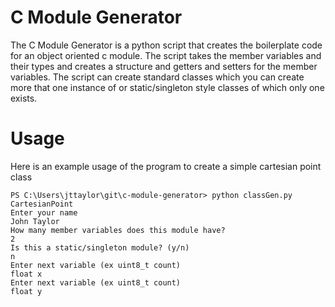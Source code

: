 # C Module Generator

The C Module Generator is a python script that creates the boilerplate code for an object oriented c module. The script takes the member variables and their types and creates a structure and getters and setters for the member variables.
The script can create standard classes which you can create more that one instance of or static/singleton style classes of which only one exists.


# Usage
Here is an example usage  of the program to create a simple cartesian point class

	PS C:\Users\jttaylor\git\c-module-generator> python classGen.py CartesianPoint
	Enter your name
	John Taylor
	How many member variables does this module have?
	2
	Is this a static/singleton module? (y/n) 
	n
	Enter next variable (ex uint8_t count)
	float x
	Enter next variable (ex uint8_t count)
	float y